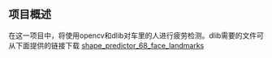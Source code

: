 ## 项目概述

在这一项目中，将使用opencv和dlib对车里的人进行疲劳检测。dlib需要的文件可从下面提供的链接下载
[shape_predictor_68_face_landmarks](http://dlib.net/files/)